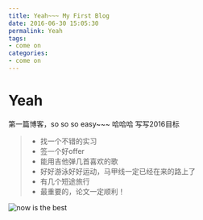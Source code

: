```yaml
---
title: Yeah~~~ My First Blog 
date: 2016-06-30 15:05:30
permalink: Yeah
tags: 
- come on
categories: 
- come on
---
```


# Yeah

第一篇博客，so so so easy~~~
哈哈哈
写写2016目标

> * 找一个不错的实习
> * 签一个好offer
> * 能用吉他弹几首喜欢的歌
> * 好好游泳好好运动，马甲线一定已经在来的路上了
> * 有几个短途旅行
> * 最重要的，论文一定顺利！

![now is the best](http://o9j22gj41.bkt.clouddn.com/Yeah_sunrise.jpg)